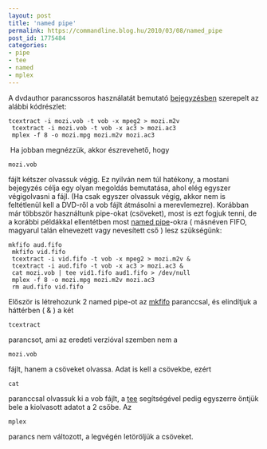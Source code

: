 ```yaml
---
layout: post
title: 'named pipe'
permalink: https://commandline.blog.hu/2010/03/08/named_pipe
post_id: 1775484
categories: 
- pipe
- tee
- named
- mplex
---
```


A dvdauthor parancssoros használatát bemutató 
[bejegyzésben](http://commandline.blog.hu/2010/03/05/dvdauthor) szerepelt az alábbi kódrészlet: 
```
tcextract -i mozi.vob -t vob -x mpeg2 > mozi.m2v
 tcextract -i mozi.vob -t vob -x ac3 > mozi.ac3 
 mplex -f 8 -o mozi.mpg mozi.m2v mozi.ac3
``` 
 Ha jobban megnézzük, akkor észrevehető, hogy 
```
mozi.vob
```
 fájlt kétszer olvassuk végig. Ez nyilván nem túl hatékony, a mostani bejegyzés célja egy olyan megoldás bemutatása, ahol elég egyszer végigolvasni a fájl. 
(Ha csak egyszer olvassuk végig, akkor nem is feltétlenül kell a DVD-ről a vob fájlt átmásolni a merevlemezre). 
Korábban már többször használtunk pipe-okat (csöveket), most is ezt fogjuk tenni, de a korábbi példákkal ellentétben most 
[named pipe](http://en.wikipedia.org/wiki/Named_pipe)-okra ( másnéven FIFO, magyarul talán elnevezett vagy nevesített cső ) lesz szükségünk: 
```
mkfifo aud.fifo
 mkfifo vid.fifo
 tcextract -i vid.fifo -t vob -x mpeg2 > mozi.m2v &
 tcextract -i aud.fifo -t vob -x ac3 > mozi.ac3 &
 cat mozi.vob | tee vid1.fifo aud1.fifo > /dev/null
 mplex -f 8 -o mozi.mpg mozi.m2v mozi.ac3
 rm aud.fifo vid.fifo
``` 
Először is létrehozunk 2 named pipe-ot az 
[mkfifo](http://people.inf.elte.hu/csa/MAN/HTML/mkfifo.htm) paranccsal, és elindítjuk a háttérben ( & ) a két 
```
tcextract
```
 parancsot, ami az eredeti verzióval szemben nem a 
```
mozi.vob
```
 fájlt, hanem a csöveket olvassa. Adat is kell a csövekbe, ezért 
```
cat
```
 paranccsal olvassuk ki a vob fájlt, a 
[tee](http://commandline.blog.hu/2010/03/02/tee_4) segítségével pedig egyszerre öntjük bele a kiolvasott adatot a 2 csőbe. Az 
```
mplex
```
 parancs nem változott, a legvégén letöröljük a csöveket.